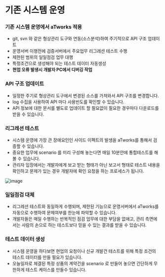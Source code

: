 # 기존 시스템 운영
### 기존 시스템 운영에서 aTworks 적용 
- git, svn 와 같은 형상관리 도구와 연동(소스분석)하여 주기적으로 API 구조 업데이트
- 운영서버 이행전에 검증서버에서 주요업무 리그레션 테스트 수행 
- 제한된 범위의 일일점검 업무 대행 
- 특정조건으로 생성해야 되는 테스트 데이터 자동생성
- **현업 오류 발생시 개발자 PC에서 디버깅 작업**

### API 구조 업데이트
- 일정한 주기로 형상관리 도구에서 변경된 소스를 가져와서 API 구조를 변경합니다. 
- log 수집을 사용하여 API 마다 사용빈도를 확인할 수 있습니다. 
- API 정보에 대한 문서를 별도로 업데이트 할 필요없이 필요한 경우마다 다운로드를 받을 수 있습니다.

### 리그레션 테스트
- 시스템 운영에 가장 큰 장애요인인 사이드 이펙트의 발생을 aTworks를 통해서 검증할 수 있습니다. 
- 중요한 업무에 scenario 를 미리 구성해 놓는다면 매일 10분안에 통합테스트를 해볼 수 있습니다.
- 관리자 입장에서는 개발자에게 보고 받는 형태가 아닌 보고서 형태로 테스트 내용을 확인하고 문제가 있는 경우 개발자에 확인 요청을 하는 프로세스가 됩니다. 

![image](https://user-images.githubusercontent.com/85854794/221729292-0fad9d83-6b43-4ab7-aa68-0ed1ec19bb75.png)


### 일일점검 대체
- 리그레션 테스트와 동일하게 수행되며, 제한된 기능으로 운영서버에서 aTworks를 자동으로 수행하여 문제여부를 한눈에 파악할 수 있습니다. 
- 개발자들은 매일 수행하는 반복적인 점검 업무에 대한 부담을 없애고, 관리 측면에서는 사람의 손으로 하는 테스트보다 믿을 수 있는 결과를 받을 수 있습니다. 
 
### 테스트 데이터 생성
- 시스템 운영을 하다보면 현업의 요청이나 신규 개발건 테스트를 위해 특정 조건의 테스트 데이터를 만들 필요가 있습니다. 
- 오늘일자로 체결된 특정 상품의 계약건을 scenario 로 만들어 놓으면 간단하게 무한하게 테스트 케이스를 만들수 있습니다. 

